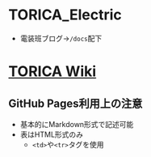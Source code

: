 # TORICA_Electric
- 電装班ブログ→`/docs`配下

# [TORICA Wiki](https://github.com/TORICA-Org/TORICA_Electric/wiki)

## GitHub Pages利用上の注意
- 基本的にMarkdown形式で記述可能
- 表はHTML形式のみ
  - `<td>`や`<tr>`タグを使用
